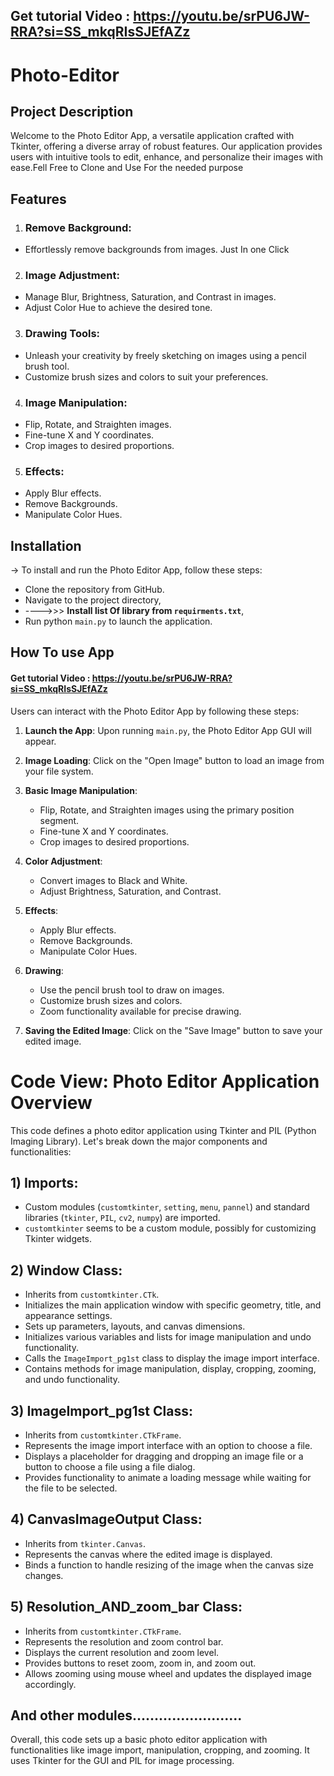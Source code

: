 ## Get tutorial Video : https://youtu.be/srPU6JW-RRA?si=SS_mkqRIsSJEfAZz
# Photo-Editor


## Project Description
Welcome to the Photo Editor App, a versatile application crafted with Tkinter, offering a diverse array of robust features. Our application provides users with intuitive tools to edit, enhance, and personalize their images with ease.Fell Free to Clone and Use For the needed purpose

## Features
1) ### Remove Background:
 - Effortlessly remove backgrounds from images. Just In one Click
2) ### Image Adjustment:
 - Manage Blur, Brightness, Saturation, and Contrast in images.
 - Adjust Color Hue to achieve the desired tone.
3) ### Drawing Tools:
 - Unleash your creativity by freely sketching on images using a pencil brush tool.
 - Customize brush sizes and colors to suit your preferences.
     
4) ### Image Manipulation:
 - Flip, Rotate, and Straighten images.
 - Fine-tune X and Y coordinates.
 - Crop images to desired proportions.
5) ### Effects:
   
 - Apply Blur effects.
 - Remove Backgrounds.
 - Manipulate Color Hues.


## Installation
-> To install and run the Photo Editor App, follow these steps:
  - Clone the repository from GitHub.
  - Navigate to the project directory,
  - ---->>>  **Install list Of library from `requirments.txt`**, 
  - Run python `main.py` to launch the application.


## How To use App
#### Get tutorial Video : https://youtu.be/srPU6JW-RRA?si=SS_mkqRIsSJEfAZz

Users can interact with the Photo Editor App by following these steps:

1. **Launch the App**: Upon running `main.py`, the Photo Editor App GUI will appear.

2. **Image Loading**: Click on the "Open Image" button to load an image from your file system.

4. **Basic Image Manipulation**:
   - Flip, Rotate, and Straighten images using the primary position segment.
   - Fine-tune X and Y coordinates.
   - Crop images to desired proportions.

5. **Color Adjustment**:
   - Convert images to Black and White.
   - Adjust Brightness, Saturation, and Contrast.

6. **Effects**:
   - Apply Blur effects.
   - Remove Backgrounds.
   - Manipulate Color Hues.

7. **Drawing**:
   - Use the pencil brush tool to draw on images.
   - Customize brush sizes and colors.
   - Zoom functionality available for precise drawing.

8. **Saving the Edited Image**: Click on the "Save Image" button to save your edited image.



# Code View: Photo Editor Application Overview

This code defines a photo editor application using Tkinter and PIL (Python Imaging Library). Let's break down the major components and functionalities:

## 1) Imports:

- Custom modules (`customtkinter`, `setting`, `menu`, `pannel`) and standard libraries (`tkinter`, `PIL`, `cv2`, `numpy`) are imported.
- `customtkinter` seems to be a custom module, possibly for customizing Tkinter widgets.

## 2) Window Class:

- Inherits from `customtkinter.CTk`.
- Initializes the main application window with specific geometry, title, and appearance settings.
- Sets up parameters, layouts, and canvas dimensions.
- Initializes various variables and lists for image manipulation and undo functionality.
- Calls the `ImageImport_pg1st` class to display the image import interface.
- Contains methods for image manipulation, display, cropping, zooming, and undo functionality.

## 3) ImageImport_pg1st Class:

- Inherits from `customtkinter.CTkFrame`.
- Represents the image import interface with an option to choose a file.
- Displays a placeholder for dragging and dropping an image file or a button to choose a file using a file dialog.
- Provides functionality to animate a loading message while waiting for the file to be selected.

## 4) CanvasImageOutput Class:

- Inherits from `tkinter.Canvas`.
- Represents the canvas where the edited image is displayed.
- Binds a function to handle resizing of the image when the canvas size changes.

## 5) Resolution_AND_zoom_bar Class:

- Inherits from `customtkinter.CTkFrame`.
- Represents the resolution and zoom control bar.
- Displays the current resolution and zoom level.
- Provides buttons to reset zoom, zoom in, and zoom out.
- Allows zooming using mouse wheel and updates the displayed image accordingly.

## And other modules.........................

Overall, this code sets up a basic photo editor application with functionalities like image import, manipulation, cropping, and zooming. It uses Tkinter for the GUI and PIL for image processing.


